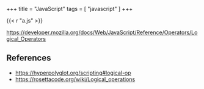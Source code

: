 +++
title = "JavaScript"
tags = [ "javascript" ]
+++

{{< r "a.js" >}}

<https://developer.mozilla.org/docs/Web/JavaScript/Reference/Operators/Logical_Operators>

## References

- <https://hyperpolyglot.org/scripting#logical-op>
- <https://rosettacode.org/wiki/Logical_operations>
